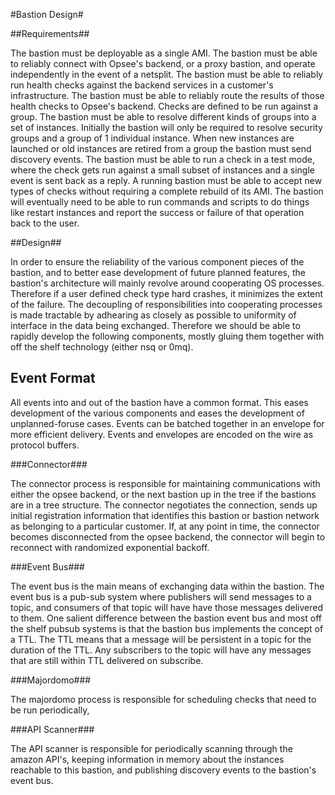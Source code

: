 #Bastion Design#

##Requirements##

The bastion must be deployable as a single AMI.
The bastion must be able to reliably connect with Opsee's backend, or a proxy bastion, and operate independently in the event of a netsplit.
The bastion must be able to reliably run health checks against the backend services in a customer's infrastructure.
The bastion must be able to reliably route the results of those health checks to Opsee's backend.
Checks are defined to be run against a group. The bastion must be able to resolve different kinds of groups into a set of instances.  Initially the bastion will only be required to resolve security groups and a group of 1 individual instance.
When new instances are launched or old instances are retired from a group the bastion must send discovery events.
The bastion must be able to run a check in a test mode, where the check gets run against a small subset of instances and a single event is sent back as a reply.
A running bastion must be able to accept new types of checks without requiring a complete rebuild of its AMI.
The bastion will eventually need to be able to run commands and scripts to do things like restart instances and report the success or failure of that operation back to the user.

##Design##

In order to ensure the reliability of the various component pieces of the bastion, and to better ease development of future planned features, the bastion's architecture will mainly revolve around cooperating OS processes.  Therefore if a user defined check type hard crashes, it minimizes the extent of the failure.  The decoupling of responsibilities into cooperating processes is made tractable by adhearing as closely as possible to uniformity of interface in the data being exchanged.  Therefore we should be able to rapidly develop the following components, mostly gluing them together with off the shelf technology (either nsq or 0mq).

## Event Format ##

All events into and out of the bastion have a common format.  This eases development of the various components and eases the development of unplanned-foruse cases.  Events can be batched together in an envelope for more efficient delivery.  Events and envelopes are encoded on the wire as protocol buffers.

###Connector###

The connector process is responsible for maintaining communications with either the opsee backend, or the next bastion up in the tree if the bastions are in a tree structure.  The connector negotiates the connection, sends up initial registration information that identifies this bastion or bastion network as belonging to a particular customer.  If, at any point in time, the connector becomes disconnected from the opsee backend, the connector will begin to reconnect with randomized exponential backoff.

###Event Bus###

The event bus is the main means of exchanging data within the bastion.  The event bus is a pub-sub system where publishers will send messages to a topic, and consumers of that topic will have have those messages delivered to them.  One salient difference between the bastion event bus and most off the shelf pubsub systems is that the bastion bus implements the concept of a TTL.  The TTL means that a message will be persistent in a topic for the duration of the TTL.  Any subscribers to the topic will have any messages that are still within TTL delivered on subscribe.

###Majordomo###

The majordomo process is responsible for scheduling checks that need to be run periodically, 

###API Scanner###

The API scanner is responsible for periodically scanning through the amazon API's, keeping information in memory about the instances reachable to this bastion, and publishing discovery events to the bastion's event bus.

###

